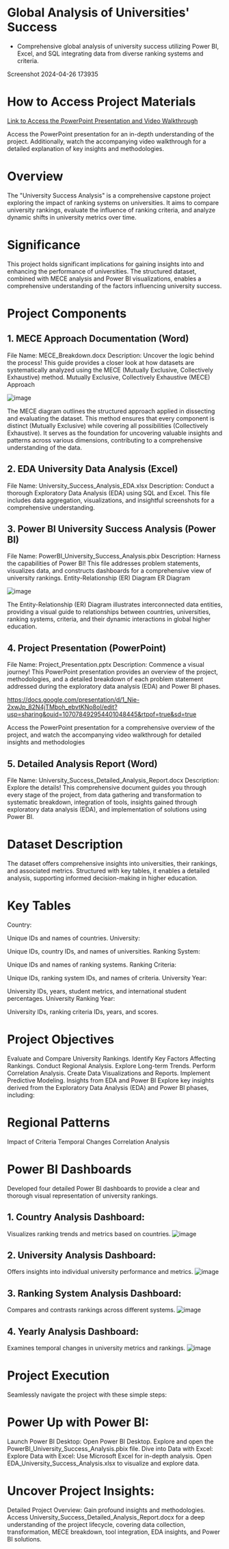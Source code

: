 # Global Analysis of Universities' Success
- Comprehensive global analysis of university success utilizing Power BI, Excel, and SQL integrating data from diverse ranking systems and criteria.

Screenshot 2024-04-26 173935

# How to Access Project Materials

[Link to Access the PowerPoint Presentation and Video Walkthrough](https://docs.google.com/presentation/d/1_Nie-2xwJp_82N4jTMboh_ebvtKNo8oI/edit?usp=sharing&ouid=107078492954401048445&rtpof=true&sd=true)

Access the PowerPoint presentation for an in-depth understanding of the project. Additionally, watch the accompanying video walkthrough for a detailed explanation of key insights and methodologies.

# Overview
The "University Success Analysis" is a comprehensive capstone project exploring the impact of ranking systems on universities. It aims to compare university rankings, evaluate the influence of ranking criteria, and analyze dynamic shifts in university metrics over time.

# Significance
This project holds significant implications for gaining insights into and enhancing the performance of universities. The structured dataset, combined with MECE analysis and Power BI visualizations, enables a comprehensive understanding of the factors influencing university success.

# Project Components
## 1. MECE Approach Documentation (Word)
File Name: MECE_Breakdown.docx
Description: Uncover the logic behind the process! This guide provides a closer look at how datasets are systematically analyzed using the MECE (Mutually Exclusive, Collectively Exhaustive) method.
Mutually Exclusive, Collectively Exhaustive (MECE) Approach

![image](https://github.com/user-attachments/assets/ed923169-a6e3-49f3-b695-b6fa965ce7b0)

The MECE diagram outlines the structured approach applied in dissecting and evaluating the dataset. This method ensures that every component is distinct (Mutually Exclusive) while covering all possibilities (Collectively Exhaustive). It serves as the foundation for uncovering valuable insights and patterns across various dimensions, contributing to a comprehensive understanding of the data.

## 2. EDA University Data Analysis (Excel)
File Name: University_Success_Analysis_EDA.xlsx
Description: Conduct a thorough Exploratory Data Analysis (EDA) using SQL and Excel. This file includes data aggregation, visualizations, and insightful screenshots for a comprehensive understanding.

## 3. Power BI University Success Analysis (Power BI)
File Name: PowerBI_University_Success_Analysis.pbix
Description: Harness the capabilities of Power BI! This file addresses problem statements, visualizes data, and constructs dashboards for a comprehensive view of university rankings.
Entity-Relationship (ER) Diagram
ER Diagram

![image](https://github.com/user-attachments/assets/6c19a3c7-e4e4-4fdb-8a1f-018a27a83856)

The Entity-Relationship (ER) Diagram illustrates interconnected data entities, providing a visual guide to relationships between countries, universities, ranking systems, criteria, and their dynamic interactions in global higher education.

## 4. Project Presentation (PowerPoint)
File Name: Project_Presentation.pptx
Description: Commence a visual journey! This PowerPoint presentation provides an overview of the project, methodologies, and a detailed breakdown of each problem statement addressed during the exploratory data analysis (EDA) and Power BI phases.

https://docs.google.com/presentation/d/1_Nie-2xwJp_82N4jTMboh_ebvtKNo8oI/edit?usp=sharing&ouid=107078492954401048445&rtpof=true&sd=true

Access the PowerPoint presentation for a comprehensive overview of the project, and watch the accompanying video walkthrough for detailed insights and methodologies

## 5. Detailed Analysis Report (Word)
File Name: University_Success_Detailed_Analysis_Report.docx
Description: Explore the details! This comprehensive document guides you through every stage of the project, from data gathering and transformation to systematic breakdown, integration of tools, insights gained through exploratory data analysis (EDA), and implementation of solutions using Power BI.

# Dataset Description
The dataset offers comprehensive insights into universities, their rankings, and associated metrics. Structured with key tables, it enables a detailed analysis, supporting informed decision-making in higher education.

# Key Tables
Country:

Unique IDs and names of countries.
University:

Unique IDs, country IDs, and names of universities.
Ranking System:

Unique IDs and names of ranking systems.
Ranking Criteria:

Unique IDs, ranking system IDs, and names of criteria.
University Year:

University IDs, years, student metrics, and international student percentages.
University Ranking Year:

University IDs, ranking criteria IDs, years, and scores.

# Project Objectives
Evaluate and Compare University Rankings.
Identify Key Factors Affecting Rankings.
Conduct Regional Analysis.
Explore Long-term Trends.
Perform Correlation Analysis.
Create Data Visualizations and Reports.
Implement Predictive Modeling.
Insights from EDA and Power BI
Explore key insights derived from the Exploratory Data Analysis (EDA) and Power BI phases, including:

# Regional Patterns
Impact of Criteria
Temporal Changes
Correlation Analysis

# Power BI Dashboards
Developed four detailed Power BI dashboards to provide a clear and thorough visual representation of university rankings.

## 1. Country Analysis Dashboard:
Visualizes ranking trends and metrics based on countries.
![image](https://github.com/user-attachments/assets/a5fc71c7-9f10-457c-91ef-7d0ab622b445)

## 2. University Analysis Dashboard:
Offers insights into individual university performance and metrics.
![image](https://github.com/user-attachments/assets/4cb4abf8-d80a-46b2-9fbd-925a0676a9ee)

## 3. Ranking System Analysis Dashboard:
Compares and contrasts rankings across different systems.
![image](https://github.com/user-attachments/assets/a45d559e-4d9e-48bb-9a8b-1889bb1ad50f)

## 4. Yearly Analysis Dashboard:
Examines temporal changes in university metrics and rankings.
![image](https://github.com/user-attachments/assets/a13486e6-b599-45cf-b3d9-7bc550b5930f)

# Project Execution
Seamlessly navigate the project with these simple steps:

# Power Up with Power BI:
Launch Power BI Desktop:
Open Power BI Desktop.
Explore and open the PowerBI_University_Success_Analysis.pbix file.
Dive into Data with Excel:
Explore Data with Excel:
Use Microsoft Excel for in-depth analysis.
Open EDA_University_Success_Analysis.xlsx to visualize and explore data.

# Uncover Project Insights:
Detailed Project Overview:
Gain profound insights and methodologies.
Access University_Success_Detailed_Analysis_Report.docx for a deep understanding of the project lifecycle, covering data collection, transformation, MECE breakdown, tool integration, EDA insights, and Power BI solutions.
